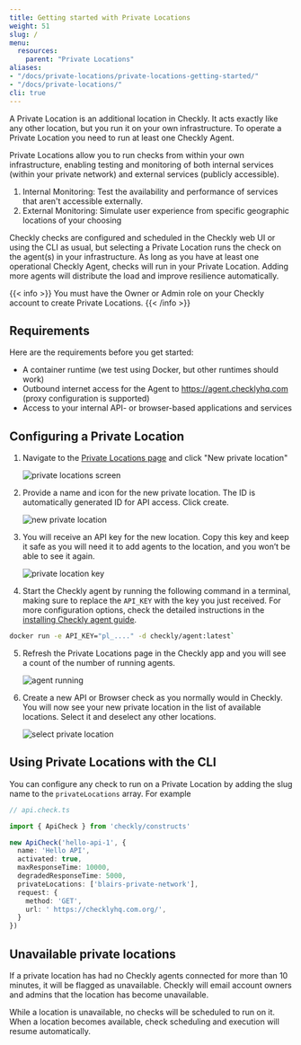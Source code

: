 ```yaml
---
title: Getting started with Private Locations
weight: 51
slug: /
menu:
  resources:
    parent: "Private Locations"
aliases:
- "/docs/private-locations/private-locations-getting-started/"
- "/docs/private-locations/"
cli: true
---
```


A Private Location is an additional location in Checkly. It acts exactly like any other location, but you run it on your own infrastructure. To operate a Private Location you need to run at least one Checkly Agent.

Private Locations allow you to run checks from within your own infrastructure, enabling testing and monitoring of both internal services (within your private network) and external services (publicly accessible).

1. Internal Monitoring: Test the availability and performance of services that aren't accessible externally.
2. External Monitoring: Simulate user experience from specific geographic locations of your choosing

Checkly checks are configured and scheduled in the Checkly web UI or using the CLI as usual, but selecting a Private Location runs the check on the agent(s) in your infrastructure. As long as you have at least one operational Checkly Agent, checks will run in your Private Location. Adding more agents will distribute the load and improve resilience automatically.

{{< info >}}
You must have the Owner or Admin role on your Checkly account to create Private Locations.
{{< /info >}}

## Requirements

Here are the requirements before you get started:

- A container runtime (we test using Docker, but other runtimes should work)
- Outbound internet access for the Agent to https://agent.checklyhq.com (proxy configuration is supported)
- Access to your internal API- or browser-based applications and services

## Configuring a Private Location

1. Navigate to the [Private Locations page](https://app.checklyhq.com/private-locations) and click "New private location"

    ![private locations screen](/docs/images/private-locations/pl_started_1.png)

2. Provide a name and icon for the new private location. The ID is automatically generated ID for API access. Click create.

    ![new private location](/docs/images/private-locations/pl_started_2.png)

3. You will receive an API key for the new location. Copy this key and keep it safe as you will need it to add agents to the location, and you won’t be able to see it again.

    ![private location key](/docs/images/private-locations/pl_started_3.png)

4. Start the Checkly agent by running the following command in a terminal, making sure to replace the `API_KEY` with the key you just received.
For more configuration options, check the detailed instructions in the [installing Checkly agent guide](/docs/private-locations/checkly-agent-guide/).

```bash
docker run -e API_KEY="pl_...." -d checkly/agent:latest`
```


5. Refresh the Private Locations page in the Checkly app and you will see a count of the number of running agents.

    ![agent running](/docs/images/private-locations/pl_started_4.png)

6. Create a new API or Browser check as you normally would in Checkly. You will now see your new private location in the list of available locations. Select it and deselect any other locations.

    ![select private location](/docs/images/private-locations/pl_started_5.png)


## Using Private Locations with the CLI

You can configure any check to run on a Private Location by adding the slug name to the `privateLocations` array. For example

```ts
// api.check.ts

import { ApiCheck } from 'checkly/constructs'

new ApiCheck('hello-api-1', {
  name: 'Hello API',
  activated: true,
  maxResponseTime: 10000,
  degradedResponseTime: 5000,
  privateLocations: ['blairs-private-network'],
  request: {
    method: 'GET',
    url: ' https://checklyhq.com.org/',
  }
})
```

## Unavailable private locations

If a private location has had no Checkly agents connected for more than 10 minutes, it will be flagged as unavailable. Checkly will email account owners and admins that the location has become unavailable.

While a location is unavailable, no checks will be scheduled to run on it. When a location becomes available, check scheduling and execution will resume automatically.